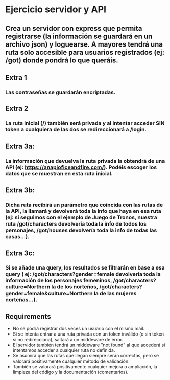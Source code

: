# Ejercicio servidor y API

## Crea un servidor con express que permita registrarse (la información se guardará en un archivo json) y loguearse. A mayores tendrá una ruta solo accesible para usuarios registrados (ej: /got) donde pondrá lo que queráis.

## Extra 1
### Las contraseñas se guardarán encriptadas.

## Extra 2
### La ruta inicial (/) también será privada y al intentar acceder SIN token a cualquiera de las dos se redireccionará a /login.

## Extra 3a:
### La información que devuelva la ruta privada la obtendrá de una API (ej: https://anapioficeandfire.com/). Podéis escoger los datos que se muestran en esta ruta inicial.


## Extra 3b:
### Dicha ruta recibirá un parámetro que coincida con las rutas de la API, la llamará y devolverá toda la info que haya en esa ruta (ej: si seguimos con el ejemplo de Juego de Tronos, nuestra ruta /got/characters devolvería toda la info de todos los personajes, /got/houses devolvería toda la info de todas las casas...).

## Extra 3c:
### Si se añade una query, los resultados se filtrarán en base a esa query ( ej: /got/characters?gender=female devolvería toda la información de los personajes femeninos, /got/characters?culture=Northern la de los norteños, /got/characters?gender=female&culture=Northern la de las mujeres norteñas...).

## Requirements
- No se podrá registrar dos veces un usuario con el mismo mail.
- Si se intenta entrar a una ruta privada con un token inválido (o sin token si no redirecciona), saltará a un middeware de error.
- El servidor también tendrá un middeware "not found" al que accederá si intentamos acceder a cualquier ruta no definida.
- Se asumirá que las rutas que llegan siempre serán correctas, pero se valorará positivamente cualquier método de validación.
- También se valorará positivamente cualquier mejora o ampliación, la limpieza del código y la documentación (comentarios).